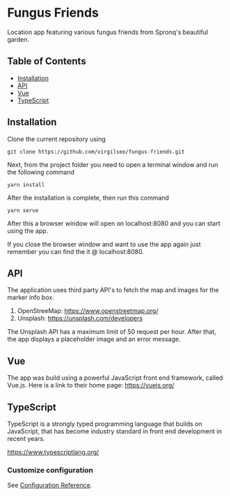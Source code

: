 # Fungus Friends

Location app featuring various fungus friends from Spronq's beautiful garden.

## Table of Contents

* [Installation](#installation)
* [API](#api)
* [Vue](#vue)
* [TypeScript](#typescript)

## Installation

Clone the current repository using
```
git clone https://github.com/virgilseo/fungus-friends.git
```
Next, from the project folder you need to open a terminal window and run the following command
```
yarn install
```
After the installation is complete, then run this command
```
yarn serve
```
After this a browser window will open on localhost:8080 and you can start using the app.

If you close the browser window and want to use the app again just remember you can find the it @ localhost:8080.

## API
The application uses third party API's to fetch the map and images for the marker info box.

1. OpenStreeMap: https://www.openstreetmap.org/
2. Unsplash: https://unsplash.com/developers

The Unsplash API has a maximum limit of 50 request per hour. After that, the app displays a placeholder image and an error message.

## Vue

The app was build using a powerful JavaScript front end framework, called Vue.js. Here is a link to their home page: https://vuejs.org/

## TypeScript

TypeScript is a strongly typed programming language that builds on JavaScript, that has become industry standard in front end development in recent years.

https://www.typescriptlang.org/

### Customize configuration
See [Configuration Reference](https://cli.vuejs.org/config/).
